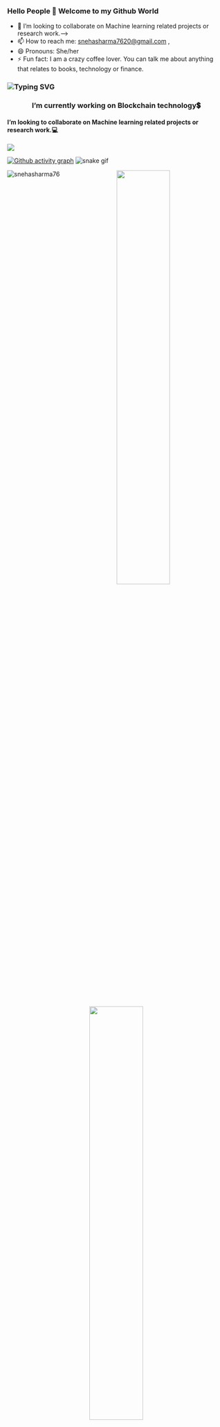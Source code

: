 ### Hello People 👋 Welcome to my Github World

<!--
**snehasharma76/snehasharma76** is a ✨ _special_ ✨ repository because its `README.md` (this file) appears on your GitHub profile.

Here are some ideas to get you started: -->

<!--- 🔭 I’m currently working on Blockchain technology💲
- 🌱 I’m learning everyday:)-->
- 👯 I’m looking to collaborate on Machine learning related projects or research work.-->
- 📫 How to reach me: snehasharma7620@gmail.com , 
- 😄 Pronouns: She/her
- ⚡ Fun fact: I am a crazy coffee lover. You can talk me about anything that relates to books, technology or finance.
### ![Typing SVG](https://readme-typing-svg.herokuapp.com?font=Montserrat&color=edf4f7&vCenter=true&color=green&lines=Hey+👋,+I'm+Sneha)
<h3 align="center">I’m currently working on Blockchain technology💲 </h3>
<h4>I’m looking to collaborate on Machine learning related projects or research work.💻</h4>

![](https://komarev.com/ghpvc/?username=snehasharma76&color=blueviolet&style=flat)

[![Github activity graph](https://activity-graph.herokuapp.com/graph?username=snehasharma76&theme=react-dark&hide_border=true&color=BDDFFF&line=6E93B5&point=BDDFFF)](https://git.io/akshay2211&hide_border=true)
![snake gif](https://github.com/snehasharma76/snehasharma76/blob/output/github-contribution-grid-snake.svg)

<p>
  <img align="left" src="https://github-readme-stats.vercel.app/api/top-langs?username=snehasharma76&theme=prussian&show_icons=true&count_private=true&hide_border=true" alt="snehasharma76" />
</p>

<p align="center">
  <img width="49.5%" src="https://github-readme-stats.vercel.app/api/?username=snehasharma76&theme=prussian&show_icons=true&count_private=true&hide_border=true" />
    <img width="49.5%" src="http://github-readme-streak-stats.herokuapp.com?user=snehasharma76&theme=prussian&hide_border=true" />
</p>




<h3> Connect with me on: </h3>
<p align="center">

<a href = "https://www.linkedin.com/in/snehasharma76/"><img src="https://img.icons8.com/fluent/48/000000/linkedin.png"/></a>
<a href = "https://twitter.com/audaciousSneha"><img src="https://img.icons8.com/fluent/48/000000/twitter.png"/></a>
<!--<a href = "https://www.instagram.com/anshuladitya_/"><img src="https://img.icons8.com/fluent/48/000000/instagram-new.png"/></a> -->

</p>

